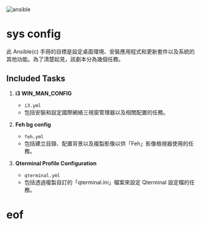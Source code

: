 ![ansible](https://github.com/TheProdigyLeague/another_linux_build/assets/30985576/fd9217d3-7077-490d-ad5f-78a51f8395d7)

# sys config

此 Ansible(c) 手冊的目標是設定桌面環境、安裝應用程式和更新套件以及系統的其他功能。為了清楚起見，該劇本分為幾個任務。

## Included Tasks

1. **i3 WIN_MAN_CONFIG**
   - `i3.yml`
   - 包括安裝和設定國際網絡三視窗管理器以及相關配置的任務。
2. **Feh bg config**
   - `feh.yml`
   - 包括建立目錄、配置背景以及複製影像以供「Feh」影像檢視器使用的任務。

3. **Qterminal Profile Configuration**
   - `qterminal.yml`
   - 包括透過複製自訂的「qterminal.ini」檔案來設定 Qterminal 設定檔的任務。
# eof
